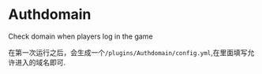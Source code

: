 # Authdomain
Check domain when players log in the game 

在第一次运行之后，会生成一个`/plugins/Authdomain/config.yml`,在里面填写允许进入的域名即可.
